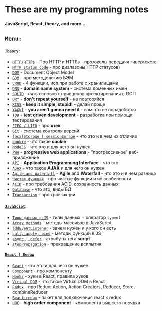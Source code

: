 # These are my programming notes #
#### JavaScript, React, theory, and more... ####

## `Menu:` ##
#### [`Theory`](https://github.com/marinadegames/notes/blob/main/Theory.md): ####
* [`HTTP/HTTPs`](https://github.com/marinadegames/notes/blob/main/Theory.md#http--https) - Про HTTP и HTTPs - протоколы передачи гипертекста
* [`HTTP status code`](https://github.com/marinadegames/notes/blob/main/Theory.md#http-status-code) - про диапазоны HTTP статусов)
* [`DOM`](https://github.com/marinadegames/notes/blob/main/Theory.md#dom) - Document Object Model
* [`БЭМ`](https://github.com/marinadegames/notes/blob/main/Theory.md#бэм) - про методологию БЭМ
* [`CRUD`](https://github.com/marinadegames/notes/blob/main/Theory.md#crud) - 4 функции, исп.при работе с хранилищами
* [`DNS`](https://github.com/marinadegames/notes/blob/main/Theory.md#dns) - **domain name system** - система доменных имен
* [`SOLID`](https://github.com/marinadegames/notes/blob/main/Theory.md#solid) - пять основных принципов проектирования в ООП
* [`DRY`](https://github.com/marinadegames/notes/blob/main/Theory.md#dry) - **don't repeat yourself** - не повторяйся
* [`KISS`](https://github.com/marinadegames/notes/blob/main/Theory.md#kiss) - **keep it simple, stupid!** - делай проще  
* [`YAGNI`](https://github.com/marinadegames/notes/blob/main/Theory.md#yagni) -  **you aren’t gonna need it** - вам это не понадобится
* [`TDD`](https://github.com/marinadegames/notes/blob/main/Theory.md#tdd) - **test driven development** - разработка при помощи тестирования
* [`FIFO / LIFO`](https://github.com/marinadegames/notes/blob/main/Theory.md#fifo--lifo) - про **стек**
* [`Git`](https://github.com/marinadegames/notes/blob/main/Theory.md#git) - система контроля версий
* [`localStorage | sessionSorage`](https://github.com/marinadegames/notes/blob/main/Theory.md#localstorage--sessionsorage) - что это и в чем их отличие
* [`cookie`](https://github.com/marinadegames/notes/blob/main/Theory.md#cookie) - что такое **cookie**
* [`NodeJS`](https://github.com/marinadegames/notes/blob/main/Theory.md#nodejs) - что это и для чего он нужен
* [`PWA`](https://github.com/marinadegames/notes/blob/main/Theory.md#pwa) - **progressive web applications** - "прогрессивное" веб-приложение  
* [`API`](https://github.com/marinadegames/notes/blob/main/Theory.md#api) - **Application Programming Interface** - что это
* [`AJAX`](https://github.com/marinadegames/notes/blob/main/Theory.md#ajax) - что такое **AJAX** и для чего он нужен  
* [`Agile and Waterfall`](https://github.com/marinadegames/notes/blob/main/Theory.md#agile-and-waterfall) - **Agile** and **Waterfall** - что это и в чем разница
* [`Чистая функция`](https://github.com/marinadegames/notes/blob/main/Theory.md#pure-function) - про чистые функции и их особенности
* [`ACID`](https://github.com/marinadegames/notes/blob/main/Theory.md#acid) - про требования ACID, сохранность данных
* [`Database`](https://github.com/marinadegames/notes/blob/main/Theory.md#database) - что это, виды БД
* [`Transaction`](https://github.com/marinadegames/notes/blob/main/Theory.md#transaction) - про транзакции


#### [`JavaScipt`](https://github.com/marinadegames/notes/blob/main/JavaScript.md): ####
* [`Типы данных в JS`](https://github.com/marinadegames/notes/blob/main/JavaScript.md#%D1%82%D0%B8%D0%BF%D1%8B-%D0%B4%D0%B0%D0%BD%D0%BD%D1%8B%D1%85) - типы данных + оператор `typeof`
* [`Array methods`](https://github.com/marinadegames/notes/blob/main/JavaScript.md#array-methods) - методы массивов в JavaScript
* [`addEventListener`](https://github.com/marinadegames/notes/blob/main/JavaScript.md#addeventlistener---%D0%B7%D0%B0%D1%87%D0%B5%D0%BC-%D0%BD%D1%83%D0%B6%D0%B5%D0%BD-%D0%B8-%D1%83-%D0%BA%D0%BE%D0%B3%D0%BE-%D0%BE%D0%BD-%D0%B5%D1%81%D1%82%D1%8C) - зачем нужен и у кого он есть
* [`call, apply, bind`](https://github.com/marinadegames/notes/blob/main/JavaScript.md#%D0%BC%D0%B5%D1%82%D0%BE%D0%B4%D1%8B-%D1%84%D1%83%D0%BD%D0%BA%D1%86%D0%B8%D0%B9-call-apply-%D0%B8-bind) - методы функций в JS 
* [`async | defer`](https://github.com/marinadegames/notes/blob/main/JavaScript.md#async--defer) - атрибуты тега **script**
* [`stopPropagation`](https://github.com/marinadegames/notes/blob/main/JavaScript.md#stoppropagation) - прекращение всплытия

#### [`React | Redux`](https://github.com/marinadegames/notes/blob/main/React.md) ####
* [`React`](https://github.com/marinadegames/notes/blob/main/React.md#react) - что это и для чего он нужен
* [`Component`](https://github.com/marinadegames/notes/blob/main/React.md#component) - про компоненту  
* [`Hooks`](https://github.com/marinadegames/notes/blob/main/React.md#hooks) - хуки в React, правила хуков  
* [`Virtual DOM`](https://github.com/marinadegames/notes/blob/main/React.md#virtual-DOM) - что такое Virtual DOM в React
* [`Redux`](https://github.com/marinadegames/notes/blob/main/React.md#redux) - про Redux: Action, Action Creators, Reducer, Store, combineReducer
* [`React-redux`](https://github.com/marinadegames/notes/blob/main/React.md#react-redux) - пакет для подключения react к redux
* [`HOC`](https://github.com/marinadegames/notes/blob/main/React.md#hoc) - **high order component** - компонента вышсего порядка